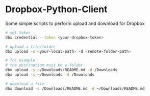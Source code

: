 # Dropbox-Python-Client

Some simple scripts to perform upload and download for Dropbox

```bash
# set token
dbx credential --token <your-dropbox-token>

# upload a file/folder
dbx upload -s <your-local-path> -d <remote-folder-path>

# for example
# the destination must be a folder
dbx upload -s ~/Downloads/README.md -d /Downloads
dbx upload -s ~/Downloads -d /Downloads

# download a file
dbx download -s /Downloads/README.md -d ~/Downloads/README.md
```
